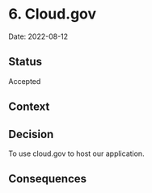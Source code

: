 # 6. Cloud.gov

Date: 2022-08-12

## Status

Accepted

## Context



## Decision

To use cloud.gov to host our application. 

## Consequences


